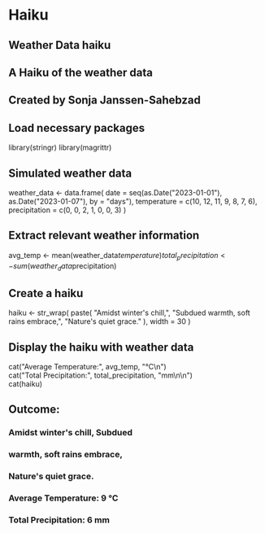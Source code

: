 # Haiku
## Weather Data haiku
## A Haiku of the weather data
## Created by Sonja Janssen-Sahebzad

## Load necessary packages
library(stringr)
library(magrittr)

## Simulated weather data
weather_data <- data.frame(
    date = seq(as.Date("2023-01-01"), as.Date("2023-01-07"), by = "days"),
    temperature = c(10, 12, 11, 9, 8, 7, 6),
    precipitation = c(0, 0, 2, 1, 0, 0, 3)
)

## Extract relevant weather information
avg_temp <- mean(weather_data$temperature)
total_precipitation <- sum(weather_data$precipitation)

## Create a haiku
haiku <- str_wrap(
    paste(
        "Amidst winter's chill,", 
        "Subdued warmth, soft rains embrace,", 
        "Nature's quiet grace."
    ),
    width = 30
)

## Display the haiku with weather data
cat("Average Temperature:", avg_temp, "°C\n")     
cat("Total Precipitation:", total_precipitation, "mm\n\n")  
cat(haiku)


 
## Outcome:

### Amidst winter's chill, Subdued
### warmth, soft rains embrace,
### Nature's quiet grace.
###  Average Temperature: 9 °C
### Total Precipitation: 6 mm



